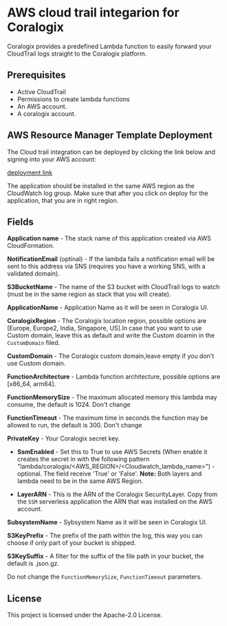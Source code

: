 # AWS cloud trail integarion for Coralogix

Coralogix provides a predefined Lambda function to easily forward your CloudTrail logs straight to the Coralogix platform.

## Prerequisites
* Active CloudTrail 
* Permissions to create lambda functions
* An AWS account.
* A coralogix account.

## AWS Resource Manager Template Deployment

The Cloud trail integration can be deployed by clicking the link below and signing into your AWS account:

[deployment link](https://serverlessrepo.aws.amazon.com/applications/eu-central-1/597078901540/Coralogix-CloudTrail)

The application should be installed in the same AWS region as the CloudWatch log group. Make sure that after you click on deploy for the application, that you are in right region.

## Fields

**Application name** - The stack name of this application created via AWS CloudFormation.

**NotificationEmail** (optinal) - If the lambda fails a notification email will be sent to this address via SNS (requires you have a working SNS, with a validated domain).

**S3BucketName** - The name of the S3 bucket with CloudTrail logs to watch (must be in the same region as stack that you will create).

**ApplicationName** - Application Name as it will be seen in Coralogix UI.

**CoralogixRegion** - The Coralogix location region, possible options are [Europe, Europe2, India, Singapore, US].In case that you want to use Custom domain, leave this as default and write the Custom doamin in the ``CustomDomain`` filed.

**CustomDomain** - The Coralogix custom domain,leave empty if you don't use Custom domain.

**FunctionArchitecture** - Lambda function architecture, possible options are [x86_64, arm64]. 

**FunctionMemorySize** - The maximum allocated memory this lambda may consume, the default is 1024. Don't change

**FunctionTimeout** - The maximum time in seconds the function may be allowed to run, the default is 300. Don't change

**PrivateKey** - Your Coralogix secret key.

* **SsmEnabled** - Set this to True to use AWS Secrets  (When enable it creates the secret in with the following pattern "lambda/coralogix/<AWS_REGION>/<Cloudwatch_lambda_name>") - optional. The field receive 'True' or 'False'. 
**Note:** Both layers and lambda need to be in the same AWS Region.

* **LayerARN** - This is the ARN of the Coralogix SecurityLayer. Copy from the ``SSM`` serverless application the ARN that was installed on the AWS account. 

**SubsystemName** - Sybsystem Name as it will be seen in Coralogix UI.

**S3KeyPrefix** - The prefix of the path within the log, this way you can choose if only part of your bucket is shipped.

**S3KeySuffix** - A filter for the suffix of the file path in your bucket, the default is .json.gz.

Do not change the `FunctionMemorySize`, `FunctionTimeout` parameters.

## License

This project is licensed under the Apache-2.0 License.
